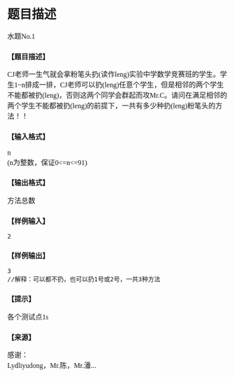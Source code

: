# 题目描述


<span style="font-family:Microsoft YaHei;font-size:16px;">水题No.1</span> 
<h3>
<span style="font-family:Microsoft YaHei;font-size:16px;">【题目描述】</span> 
</h3>
<p>
<span style="font-family:Microsoft YaHei;font-size:16px;">CJ老师一生气就会拿粉笔头扔(读作leng)实验中学数学竞赛班的学生。学生1~n排成一排，CJ老师可以扔(leng)任意个学生，但是相邻的两个学生不能都被扔(leng)，否则这两个同学会群起而攻Mr.C。请问在满足相邻的两个学生不能都被扔(leng)的前提下，一共有多少种扔(leng)粉笔头的方法！！<span></span><span></span></span> 
</p>
<h3>
<span style="font-family:Microsoft YaHei;font-size:16px;">【输入格式】</span> 
</h3>
<p>
<span style="font-family:Microsoft YaHei;font-size:16px;">n<br/>
(n为整数，保证0&lt;=n&lt;=91)</span> 
</p>
<h3>
<span style="font-family:Microsoft YaHei;font-size:16px;">【输出格式】</span> 
</h3>
<p>
<span style="font-family:Microsoft YaHei;font-size:16px;">方法总数</span> 
</p>
<h3>
<span style="font-family:Microsoft YaHei;font-size:16px;">【样例输入】</span> 
</h3>
<pre>2</pre>
<h3>
<span style="font-family:Microsoft YaHei;font-size:16px;">【样例输出】</span> 
</h3>
<pre>3
//解释：可以都不扔，也可以扔1号或2号，一共3种方法</pre>
<h3>
<span style="font-family:Microsoft YaHei;font-size:16px;">【提示】</span> 
</h3>
<p>
<span style="font-family:Microsoft YaHei;font-size:16px;">各个测试点1s<br/>
</span> 
</p>
<h3>
<span style="font-family:Microsoft YaHei;font-size:16px;">【来源】</span> 
</h3>
<p>
<span style="font-family:Microsoft YaHei;font-size:16px;">感谢：<br/>
Lydliyudong，Mr.陈，Mr.潘...</span> 
</p>

